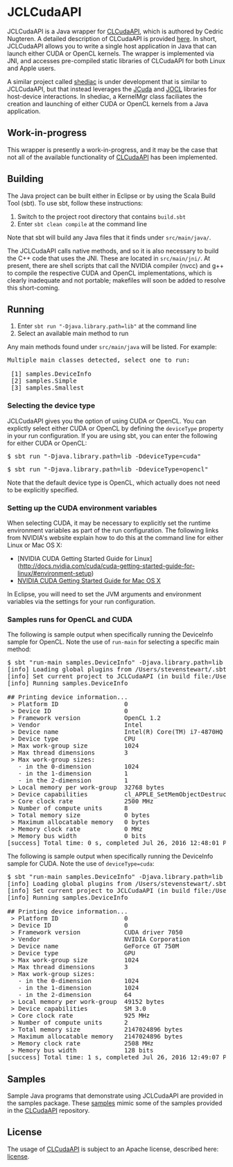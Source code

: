 # JCLCudaAPI

JCLCudaAPI is a Java wrapper for [CLCudaAPI](https://github.com/CNugteren/CLCudaAPI), which is authored by Cedric Nugteren. A detailed description of CLCudaAPI is provided [here](https://github.com/CNugteren/CLCudaAPI). In short, JCLCudaAPI allows you to write a single host application in Java that can launch  either CUDA or OpenCL kernels. The wrapper is implemented via JNI, and accesses pre-compiled static libraries of CLCudaAPI for both Linux and Apple users.

A similar project called [shediac](https://bitbucket.org/sstewart2015/shediac) is under development that is similar to JCLCudaAPI, but that instead leverages the [JCuda](https://github.com/jcuda) and [JOCL](https://github.com/gpu/JOCL) libraries for host-device interactions. In shediac, a KernelMgr class faciliates the creation and launching of either CUDA or OpenCL kernels from a Java application.

## Work-in-progress

This wrapper is presently a work-in-progress, and it may be the case that not all of the available functionality of [CLCudaAPI](https://github.com/CNugteren/CLCudaAPI) has been implemented.

## Building

The Java project can be built either in Eclipse or by using the Scala Build Tool (sbt). To use sbt, follow these instructions:

1. Switch to the project root directory that contains `build.sbt`
2. Enter `sbt clean compile` at the command line

Note that sbt will build any Java files that it finds under `src/main/java/`.

The JCLCudaAPI calls native methods, and so it is also necessary to build the C++ code that uses the JNI. These are located in `src/main/jni/`. At present, there are shell scripts that call the NVIDIA compiler (nvcc) and g++ to compile the respective CUDA and OpenCL implementations, which is clearly inadequate and not portable; makefiles will soon be added to resolve this short-coming.

## Running

1. Enter `sbt run "-Djava.library.path=lib"` at the command line
2. Select an available main method to run

Any main methods found under `src/main/java` will be listed. For example:

<pre>
Multiple main classes detected, select one to run:

 [1] samples.DeviceInfo
 [2] samples.Simple
 [3] samples.Smallest
</pre>

### Selecting the device type

JCLCudaAPI gives you the option of using CUDA or OpenCL. You can explictly select either CUDA or OpenCL by defining the `deviceType` property in your run configuration. If you are using sbt, you can enter the following for either CUDA or OpenCL:

<pre>$ sbt run "-Djava.library.path=lib -DdeviceType=cuda"</pre>
<pre>$ sbt run "-Djava.library.path=lib -DdeviceType=opencl"</pre>

Note that the default device type is OpenCL, which actually does not need to be explicitly specified.

### Setting up the CUDA environment variables

When selecting CUDA, it may be necessary to explicitly set the runtime environment variables as part of the run configuration. The following links from NVIDIA's website explain how to do this at the command line for either Linux or Mac OS X:

* [NVIDIA CUDA Getting Started Guide for Linux] (http://docs.nvidia.com/cuda/cuda-getting-started-guide-for-linux/#environment-setup)
* [NVIDIA CUDA Getting Started Guide for Mac OS X](http://docs.nvidia.com/cuda/cuda-getting-started-guide-for-mac-os-x/#install)

In Eclipse, you will need to set the JVM arguments and environment variables via the settings for your run configuration.

### Samples runs for OpenCL and CUDA

The following is sample output when specifically running the DeviceInfo sample for OpenCL. Note the use of `run-main` for selecting a specific main method:

<pre>
$ sbt "run-main samples.DeviceInfo" -Djava.library.path=lib
[info] Loading global plugins from /Users/stevenstewart/.sbt/0.13/staging/7d805c9e726f3e7c816e/plugins
[info] Set current project to JCLCudaAPI (in build file:/Users/stevenstewart/watform/eclipse/JCLCudaAPI/)
[info] Running samples.DeviceInfo 

## Printing device information...
 > Platform ID                  0
 > Device ID                    0
 > Framework version            OpenCL 1.2 
 > Vendor                       Intel
 > Device name                  Intel(R) Core(TM) i7-4870HQ CPU @ 2.50GHz
 > Device type                  CPU
 > Max work-group size          1024
 > Max thread dimensions        3
 > Max work-group sizes:
   - in the 0-dimension         1024
   - in the 1-dimension         1
   - in the 2-dimension         1
 > Local memory per work-group  32768 bytes
 > Device capabilities          cl_APPLE_SetMemObjectDestructor cl_APPLE_ContextLoggingFunctions cl_APPLE_clut cl_APPLE_query_kernel_names cl_APPLE_gl_sharing cl_khr_gl_event cl_khr_fp64 cl_khr_global_int32_base_atomics cl_khr_global_int32_extended_atomics cl_khr_local_int32_base_atomics cl_khr_local_int32_extended_atomics cl_khr_byte_addressable_store cl_khr_int64_base_atomics cl_khr_int64_extended_atomics cl_khr_3d_image_writes cl_khr_image2d_from_buffer cl_APPLE_fp64_basic_ops cl_APPLE_fixed_alpha_channel_orders cl_APPLE_biased_fixed_point_image_formats cl_APPLE_command_queue_priority
 > Core clock rate              2500 MHz
 > Number of compute units      8
 > Total memory size            0 bytes
 > Maximum allocatable memory   0 bytes
 > Memory clock rate            0 MHz
 > Memory bus width             0 bits
[success] Total time: 0 s, completed Jul 26, 2016 12:48:01 PM
</pre>

The following is sample output when specifically running the DeviceInfo sample for CUDA. Note the use of `deviceType=cuda`:

<pre>
$ sbt "run-main samples.DeviceInfo" -Djava.library.path=lib -DdeviceType=cuda
[info] Loading global plugins from /Users/stevenstewart/.sbt/0.13/staging/7d805c9e726f3e7c816e/plugins
[info] Set current project to JCLCudaAPI (in build file:/Users/stevenstewart/watform/eclipse/JCLCudaAPI/)
[info] Running samples.DeviceInfo 

## Printing device information...
 > Platform ID                  0
 > Device ID                    0
 > Framework version            CUDA driver 7050
 > Vendor                       NVIDIA Corporation
 > Device name                  GeForce GT 750M
 > Device type                  GPU
 > Max work-group size          1024
 > Max thread dimensions        3
 > Max work-group sizes:
   - in the 0-dimension         1024
   - in the 1-dimension         1024
   - in the 2-dimension         64
 > Local memory per work-group  49152 bytes
 > Device capabilities          SM 3.0
 > Core clock rate              925 MHz
 > Number of compute units      2
 > Total memory size            2147024896 bytes
 > Maximum allocatable memory   2147024896 bytes
 > Memory clock rate            2508 MHz
 > Memory bus width             128 bits
[success] Total time: 1 s, completed Jul 26, 2016 12:49:07 PM
</pre>

## Samples

Sample Java programs that demonstrate using JCLCudaAPI are provided in the samples package. These [samples](https://github.com/sstewart2012/JCLCudaAPI/tree/master/samples) mimic some of the samples provided in the [CLCudaAPI](https://github.com/CNugteren/CLCudaAPI) repository.

## License

The usage of [CLCudaAPI](https://github.com/CNugteren/CLCudaAPI) is subject to an Apache license, described here: [license](https://raw.githubusercontent.com/CNugteren/CLCudaAPI/master/LICENSE).
